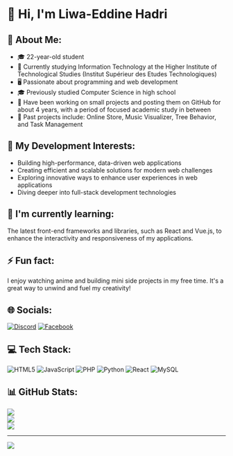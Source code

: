 # 👋 Hi, I'm Liwa-Eddine Hadri

## 💫 About Me:
- 🎓 22-year-old student
- 🏫 Currently studying Information Technology at the Higher Institute of Technological Studies (Institut Supérieur des Etudes Technologiques)
- 🖥️ Passionate about programming and web development
- 🎓 Previously studied Computer Science in high school
- 🚀 Have been working on small projects and posting them on GitHub for about 4 years, with a period of focused academic study in between
- 🌳 Past projects include: Online Store, Music Visualizer, Tree Behavior, and Task Management

## 🔭 My Development Interests:
- Building high-performance, data-driven web applications
- Creating efficient and scalable solutions for modern web challenges
- Exploring innovative ways to enhance user experiences in web applications
- Diving deeper into full-stack development technologies

## 🌱 I'm currently learning:
The latest front-end frameworks and libraries, such as React and Vue.js, to enhance the interactivity and responsiveness of my applications.

## ⚡ Fun fact:
I enjoy watching anime and building mini side projects in my free time. It's a great way to unwind and fuel my creativity!

## 🌐 Socials:
[![Discord](https://img.shields.io/badge/Discord-%237289DA.svg?logo=discord&logoColor=white)](flick2003) [![Facebook](https://img.shields.io/badge/Facebook-%231877F2.svg?logo=Facebook&logoColor=white)](https://facebook.com/vliwahadri)

## 💻 Tech Stack:
![HTML5](https://img.shields.io/badge/html5-%23E34F26.svg?style=flat&logo=html5&logoColor=white) ![JavaScript](https://img.shields.io/badge/javascript-%23323330.svg?style=flat&logo=javascript&logoColor=%23F7DF1E) ![PHP](https://img.shields.io/badge/php-%23777BB4.svg?style=flat&logo=php&logoColor=white) ![Python](https://img.shields.io/badge/python-3670A0?style=flat&logo=python&logoColor=ffdd54) ![React](https://img.shields.io/badge/react-%2320232a.svg?style=flat&logo=react&logoColor=%2361DAFB) ![MySQL](https://img.shields.io/badge/mysql-%2300f.svg?style=flat&logo=mysql&logoColor=white)

## 📊 GitHub Stats:
![](https://github-readme-stats-sigma-five.vercel.app/api?username=liwa-dev&theme=dark&hide_border=false&include_all_commits=false&count_private=false)<br/>
![](https://github-readme-streak-stats.herokuapp.com/?user=liwa-dev&theme=dark&hide_border=false)<br/>
![](https://github-readme-stats-sigma-five.vercel.app/api/top-langs/?username=liwa-dev&theme=dark&hide_border=false&include_all_commits=false&count_private=false&layout=compact)

---
![](https://komarev.com/ghpvc/?username=liwa-dev&color=green)
